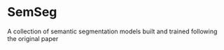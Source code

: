 # SemSeg
A collection of semantic segmentation models built and trained following the original paper
